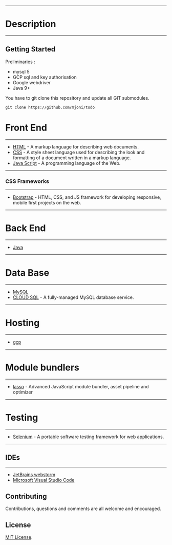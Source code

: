 ***
# Description
***

## Getting Started
Preliminaries :
* mysql 5
* GCP sql and key authorisation
* Google webdriver
* Java 9+

You have to git clone this repository and update all GIT submodules.
```
git clone https://github.com/mjoni/todo

```
# Front End
***
- [HTML](http://www.w3schools.com/html/default.asp) - A markup language for describing web documents.
- [CSS](http://www.w3schools.com/css/default.asp) - A style sheet language used for describing the look and formatting of a document written in a markup language.
- [Java Script](http://www.w3schools.com/js/default.asp) - A programming language of the Web.
***
### CSS Frameworks
***
- [Bootstrap](http://getbootstrap.com/) - HTML, CSS, and JS framework for developing responsive, mobile first projects on the web.

***
# Back End
***
- [Java](http://docs.oracle.com/javase/tutorial/java/)

*** 
# Data Base
***
- [MySQL](http://www.mysql.com/)
- [CLOUD SQL](https://cloud.google.com/sql/) - A fully-managed MySQL database service.
***
# Hosting
***
- [gcp](https://googlecloudplatform.com/)
***
# Module bundlers
***
- [lasso](https://github.com/lasso-js/lasso) - Advanced JavaScript module bundler, asset pipeline and optimizer
***
# Testing
***
- [Selenium](http://www.seleniumhq.org/) - A portable software testing framework for web applications.  
***
## IDEs
***
- [JetBrains webstorm](http://www.jetbrains.com/webstorm/)
- [Microsoft Visual Studio Code](https://code.visualstudio.com/Download)


## Contributing

Contributions, questions and comments are all welcome and encouraged.

## License
[MIT License](http://opensource.org/licenses/MIT).
